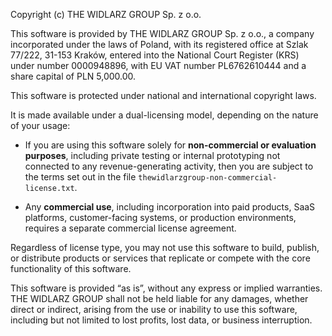 Copyright (c) THE WIDLARZ GROUP Sp. z o.o.

This software is provided by THE WIDLARZ GROUP Sp. z o.o., a company incorporated under the laws of Poland, with its registered office at Szlak 77/222, 31-153 Kraków, entered into the National Court Register (KRS) under number 0000948896, with EU VAT number PL6762610444 and a share capital of PLN 5,000.00.

This software is protected under national and international copyright laws.

It is made available under a dual-licensing model, depending on the nature of your usage:

- If you are using this software solely for **non-commercial or evaluation purposes**, including private testing or internal prototyping not connected to any revenue-generating activity, then you are subject to the terms set out in the file `thewidlarzgroup-non-commercial-license.txt`.

- Any **commercial use**, including incorporation into paid products, SaaS platforms, customer-facing systems, or production environments, requires a separate commercial license agreement.

Regardless of license type, you may not use this software to build, publish, or distribute products or services that replicate or compete with the core functionality of this software.

This software is provided “as is”, without any express or implied warranties. THE WIDLARZ GROUP shall not be held liable for any damages, whether direct or indirect, arising from the use or inability to use this software, including but not limited to lost profits, lost data, or business interruption.
